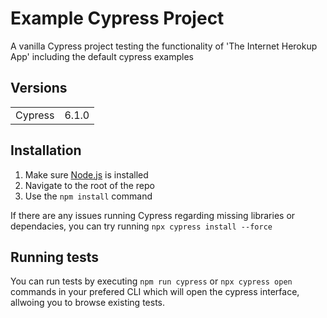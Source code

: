 # Example Cypress Project

A vanilla Cypress project testing the functionality of 'The Internet Herokup App' including the default cypress examples

## Versions
<table>
<tr>
    <td>Cypress</td>
    <td>6.1.0</td>
</tr>
</table>

## Installation 

1. Make sure [Node.js](https://nodejs.org/) is installed
2. Navigate to the root of the repo
3. Use the `npm install` command

If there are any issues running Cypress regarding missing libraries or dependacies, you can try running `npx cypress install --force`

## Running tests

You can run tests by executing `npm run cypress` or `npx cypress open` commands in your prefered CLI which will open the cypress interface, allwoing you to browse existing tests.
